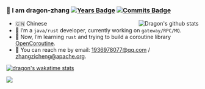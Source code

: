 ### 👋 I am dragon-zhang [![Years Badge](https://badges.pufler.dev/years/dragon-zhang)](https://badges.pufler.dev) [![Commits Badge](https://badges.pufler.dev/commits/monthly/dragon-zhang)](https://badges.pufler.dev)

<img align="right" src="https://github-readme-stats.vercel.app/api?username=dragon-zhang&show_icons=true&theme=buefy&count_private=true" alt="Dragon's github stats" />

- 🇨🇳 Chinese
- 🔭 I’m a `java/rust` developer, currently working on `gateway/RPC/MQ`.
- 🌱 Now, I’m learning `rust` and trying to build a coroutine library [OpenCoroutine](https://github.com/dragon-zhang/OpenCoroutine).
- 💬 You can reach me by email: 1936978077@qq.com / zhangzicheng@apache.org.

[![dragon's wakatime stats](https://github-readme-stats.vercel.app/api/wakatime?username=dragon-zhang)](https://github.com/anuraghazra/github-readme-stats)

<img src="https://github-profile-trophy.vercel.app/?username=dragon-zhang&column=4&theme=nord&margin-w=15&margin-h=15">
